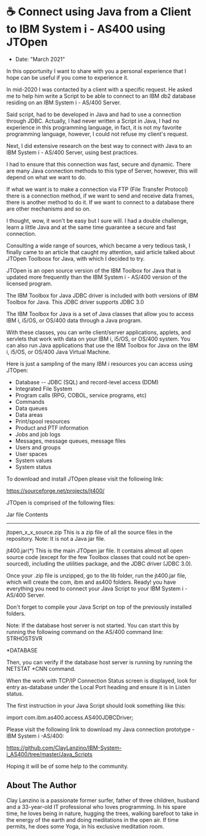 # ☕ Connect using Java from a Client to IBM System i - AS400 using JTOpen

- Date: "March 2021"

In this opportunity I want to share with you a personal experience that I hope
can be useful if you come to experience it.

In mid-2020 I was contacted by a client with a specific request. He asked me to
help him write a Script to be able to connect to an IBM db2 database residing on
an IBM System i - AS/400 Server.

Said script, had to be developed in Java and had to use a connection through
JDBC. Actually, I had never written a Script in Java, I had no experience in
this programming language, in fact, it is not my favorite programming language,
however, I could not refuse my client's request.

Next, I did extensive research on the best way to connect with Java to an IBM
System i - AS/400 Server, using best practices.

I had to ensure that this connection was fast, secure and dynamic. There are
many Java connection methods to this type of Server, however, this will depend
on what we want to do.

If what we want is to make a connection via FTP (File Transfer Protocol) there
is a connection method, if we want to send and receive data frames, there is
another method to do it. If we want to connect to a database there are other
mechanisms and so on.

I thought, wow, it won't be easy but I sure will. I had a double challenge,
learn a little Java and at the same time guarantee a secure and fast connection.

Consulting a wide range of sources, which became a very tedious task, I finally
came to an article that caught my attention, said article talked about JTOpen
Toolboox for Java, with which I decided to try.

JTOpen is an open source version of the IBM Toolbox for Java that is updated
more frequently than the IBM System i - AS/400 version of the licensed program.

The IBM Toolbox for Java JDBC driver is included with both versions of IBM
Toolbox for Java. This JDBC driver supports JDBC 3.0

The IBM Toolbox for Java is a set of Java classes that allow you to access IBM
i, i5/OS, or OS/400 data through a Java program.

With these classes, you can write client/server applications, applets, and
servlets that work with data on your IBM i, i5/OS, or OS/400 system. You can
also run Java applications that use the IBM Toolbox for Java on the IBM i,
i5/OS, or OS/400 Java Virtual Machine.

Here is just a sampling of the many IBM i resources you can access using JTOpen:

- Database -- JDBC (SQL) and record-level access (DDM)
- Integrated File System
- Program calls (RPG, COBOL, service programs, etc)
- Commands
- Data queues
- Data areas
- Print/spool resources
- Product and PTF information
- Jobs and job logs
- Messages, message queues, message files
- Users and groups
- User spaces
- System values
- System status

To download and install JTOpen please visit the following link:

https://sourceforge.net/projects/jt400/

JTOpen is comprised of the following files:

Jar file Contents

---

jtopen_x_x_source.zip This is a zip file of all the source files in the
repository. Note: It is not a Java jar file.

jt400.jar(\*) This is the main JTOpen jar file. It contains almost all open
source code (except for the few Toolbox classes that could not be open-sourced),
including the utilities package, and the JDBC driver (JDBC 3.0).

Once your .zip file is unzipped, go to the lib folder, run the jt400.jar file,
which will create the com, ibm and as400 folders. Ready! you have everything you
need to connect your Java Script to your IBM System i - AS/400 Server.

Don't forget to compile your Java Script on top of the previously installed
folders.

Note: If the database host server is not started. You can start this by running
the following command on the AS/400 command line: STRHOSTSVR

\*DATABASE

Then, you can verify if the database host server is running by running the
NETSTAT \*CNN command.

When the work with TCP/IP Connection Status screen is displayed, look for entry
as-database under the Local Port heading and ensure it is in Listen status.

The first instruction in your Java Script should look something like this:

import com.ibm.as400.access.AS400JDBCDriver;

Please visit the following link to download my Java connection prototype - IBM
System i -AS/400:

https://github.com/ClayLanzino/IBM-System-i_AS400/tree/master/Java_Scripts

Hoping it will be of some help to the community.

## About The Author

Clay Lanzino is a passionate former surfer, father of three children, husband
and a 33-year-old IT professional who loves programming. In his spare time, he
loves being in nature, hugging the trees, walking barefoot to take in the energy
of the earth and doing meditations in the open air. If time permits, he does
some Yoga, in his exclusive meditation room.
